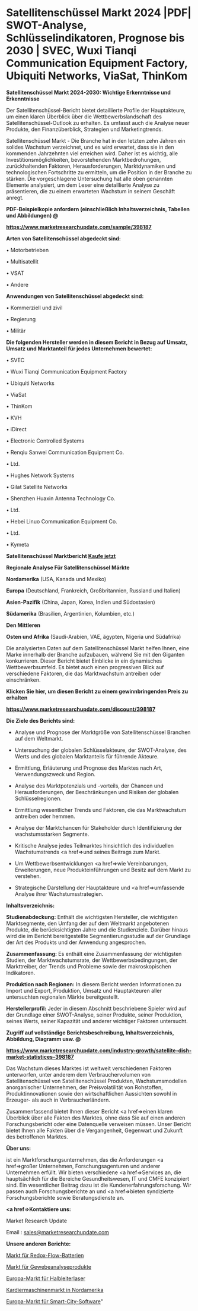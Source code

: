 # Satellitenschüssel Markt 2024 |PDF| SWOT-Analyse, Schlüsselindikatoren, Prognose bis 2030 | SVEC, Wuxi Tianqi Communication Equipment Factory, Ubiquiti Networks, ViaSat, ThinKom

<strong>Satellitenschüssel Markt 2024-2030: Wichtige Erkenntnisse und Erkenntnisse</strong>

Der Satellitenschüssel-Bericht bietet detaillierte Profile der Hauptakteure, um einen klaren Überblick über die Wettbewerbslandschaft des Satellitenschüssel-Outlook zu erhalten. Es umfasst auch die Analyse neuer Produkte, den Finanzüberblick, Strategien und Marketingtrends.

Satellitenschüssel Markt - Die Branche hat in den letzten zehn Jahren ein solides Wachstum verzeichnet, und es wird erwartet, dass sie in den kommenden Jahrzehnten viel erreichen wird. Daher ist es wichtig, alle Investitionsmöglichkeiten, bevorstehenden Marktbedrohungen, zurückhaltenden Faktoren, Herausforderungen, Marktdynamiken und technologischen Fortschritte zu ermitteln, um die Position in der Branche zu stärken. Die vorgeschlagene Untersuchung hat alle oben genannten Elemente analysiert, um dem Leser eine detaillierte Analyse zu präsentieren, die zu einem erwarteten Wachstum in seinem Geschäft anregt.



<strong><b>PDF-Beispielkopie anfordern (einschließlich Inhaltsverzeichnis, Tabellen und Abbildungen) @ </b></strong>

<strong><a href=https://www.marketresearchupdate.com/sample/398187>

<strong>https://www.marketresearchupdate.com/sample/398187</u></a></strong></strong>



<strong>Arten von Satellitenschüssel abgedeckt sind:</strong>

• Motorbetrieben

• Multisatellit

• VSAT

• Andere



<strong>Anwendungen von Satellitenschüssel abgedeckt sind:</strong>

• Kommerziell und zivil

• Regierung

• Militär



<strong>Die folgenden Hersteller werden in diesem Bericht in Bezug auf Umsatz, Umsatz und Marktanteil für jedes Unternehmen bewertet:</strong>

• SVEC

• Wuxi Tianqi Communication Equipment Factory

• Ubiquiti Networks

• ViaSat

• ThinKom

• KVH

• iDirect

• Electronic Controlled Systems

• Renqiu Sanwei Communication Equipment Co.

• Ltd.

• Hughes Network Systems

• Gilat Satellite Networks

• Shenzhen Huaxin Antenna Technology Co.

• Ltd.

• Hebei Linuo Communication Equipment Co.

• Ltd.

• Kymeta



<strong>Satellitenschüssel Marktbericht <a href=https://www.marketresearchupdate.com/buynow/398187>Kaufe jetzt</a></strong>



<strong>Regionale Analyse Für Satellitenschüssel Märkte</strong>



<strong>Nordamerika</strong> (USA, Kanada und Mexiko)



<strong>Europa</strong> (Deutschland, Frankreich, Großbritannien, Russland und Italien)



<strong>Asien-Pazifik</strong> (China, Japan, Korea, Indien und Südostasien)



<strong>Südamerika</strong> (Brasilien, Argentinien, Kolumbien, etc.)



<strong>Den Mittleren</strong> 

<strong>Osten und Afrika</strong> (Saudi-Arabien, VAE, ägypten, Nigeria und Südafrika)

Die analysierten Daten auf dem Satellitenschüssel Markt helfen Ihnen, eine Marke innerhalb der Branche aufzubauen, während Sie mit den Giganten konkurrieren. Dieser Bericht bietet Einblicke in ein dynamisches Wettbewerbsumfeld. Es bietet auch einen progressiven Blick auf verschiedene Faktoren, die das Marktwachstum antreiben oder einschränken.



<strong>Klicken Sie hier, um diesen Bericht zu einem gewinnbringenden Preis zu erhalten
</strong>

<strong><a href=https://www.marketresearchupdate.com/discount/398187>https://www.marketresearchupdate.com/discount/398187</b></u></strong></a>



<strong>Die Ziele des Berichts sind:</strong>

- Analyse und Prognose der Marktgröße von Satellitenschüssel Branchen auf dem Weltmarkt.

- Untersuchung der globalen Schlüsselakteure, der SWOT-Analyse, des Werts und des globalen Marktanteils für führende Akteure.

- Ermittlung, Erläuterung und Prognose des Marktes nach Art, Verwendungszweck und Region.

- Analyse des Marktpotenzials und -vorteils, der Chancen und Herausforderungen, der Beschränkungen und Risiken der globalen Schlüsselregionen.

- Ermittlung wesentlicher Trends und Faktoren, die das Marktwachstum antreiben oder hemmen.

- Analyse der Marktchancen für Stakeholder durch Identifizierung der wachstumsstarken Segmente.

- Kritische Analyse jedes Teilmarktes hinsichtlich des individuellen Wachstumstrends <a href=>und</a> seines Beitrags zum Markt.

- Um Wettbewerbsentwicklungen <a href=>wie</a> Vereinbarungen, Erweiterungen, neue Produkteinführungen und Besitz auf dem Markt zu verstehen.

- Strategische Darstellung der Hauptakteure und <a href=>umfas</a>sende Analyse ihrer Wachstumsstrategien.



<strong>Inhaltsverzeichnis:</strong>



<strong>Studienabdeckung:</strong> Enthält die wichtigsten Hersteller, die wichtigsten Marktsegmente, den Umfang der auf dem Weltmarkt angebotenen Produkte, die berücksichtigten Jahre und die Studienziele. Darüber hinaus wird die im Bericht bereitgestellte Segmentierungsstudie auf der Grundlage der Art des Produkts und der Anwendung angesprochen.



<strong>Zusammenfassung:</strong> Es enthält eine Zusammenfassung der wichtigsten Studien, der Marktwachstumsrate, der Wettbewerbsbedingungen, der Markttreiber, der Trends und Probleme sowie der makroskopischen Indikatoren.



<strong>Produktion nach Regionen:</strong> In diesem Bericht werden Informationen zu Import und Export, Produktion, Umsatz und Hauptakteuren aller untersuchten regionalen Märkte bereitgestellt.



<strong>Herstellerprofil:</strong> Jeder in diesem Abschnitt beschriebene Spieler wird auf der Grundlage einer SWOT-Analyse, seiner Produkte, seiner Produktion, seines Werts, seiner Kapazität und anderer wichtiger Faktoren untersucht.



<strong><b>Zugriff auf vollständige Berichtsbeschreibung, Inhaltsverzeichnis, Abbildung, Diagramm usw. @ </b></strong>

<strong><a href=https://www.marketresearchupdate.com/industry-growth/satellite-dish-market-statistices-398187>https://www.marketresearchupdate.com/industry-growth/satellite-dish-market-statistices-398187</a></strong>

Das Wachstum dieses Marktes ist weltweit verschiedenen Faktoren unterworfen, unter anderem dem Verbrauchervolumen von Satellitenschüssel von Satellitenschüssel Produkten, Wachstumsmodellen anorganischer Unternehmen, der Preisvolatilität von Rohstoffen, Produktinnovationen sowie den wirtschaftlichen Aussichten sowohl in Erzeuger- als auch in Verbraucherländern.

Zusammenfassend bietet Ihnen dieser Bericht <a href=>einen</a> klaren Überblick über alle Fakten des Marktes, ohne dass Sie auf einen anderen Forschungsbericht oder eine Datenquelle verweisen müssen. Unser Bericht bietet Ihnen alle Fakten über die Vergangenheit, Gegenwart und Zukunft des betroffenen Marktes.



<strong>Über uns:</strong>

 ist ein Marktforschungsunternehmen, das die Anforderungen <a href=>großer</a> Unternehmen, Forschungsagenturen und anderer Unternehmen erfüllt. Wir bieten verschiedene <a href=>Services</a> an, die hauptsächlich für die Bereiche Gesundheitswesen, IT und CMFE konzipiert sind. Ein wesentlicher Beitrag dazu ist die Kundenerfahrungsforschung. Wir passen auch Forschungsberichte an und <a href=>bieten</a> syndizierte Forschungsberichte sowie Beratungsdienste an.



<strong><a href=>Kontaktiere uns:</a></strong>

Market Research Update

Email : sales@marketresearchupdate.com



<strong>Unsere anderen Berichte:</strong>

<a href=https://www.linkedin.com/pulse/redox-flow-batteries-market-size-growth-set-surge-significantly>Markt für Redox-Flow-Batterien</a>

<a href=https://www.linkedin.com/pulse/tissue-analysis-products-market-research-report-reveals>Markt für Gewebeanalyseprodukte</a>

<a href=https://www.linkedin.com/pulse/europe-semiconductor-laser-market-size-technologies>Europa-Markt für Halbleiterlaser</a>

<a href=https://www.linkedin.com/pulse/north-america-carding-machine-market-2023-usd>Kardiermaschinenmarkt in Nordamerika</a>

<a href=https://www.linkedin.com/pulse/europe-smart-city-software-market-size-growth>Europa-Markt für Smart-City-Software</a>"
